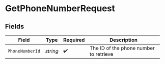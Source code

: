 # GetPhoneNumberRequest


## Fields

| Field                                  | Type                                   | Required                               | Description                            |
| -------------------------------------- | -------------------------------------- | -------------------------------------- | -------------------------------------- |
| `PhoneNumberId`                        | *string*                               | :heavy_check_mark:                     | The ID of the phone number to retrieve |